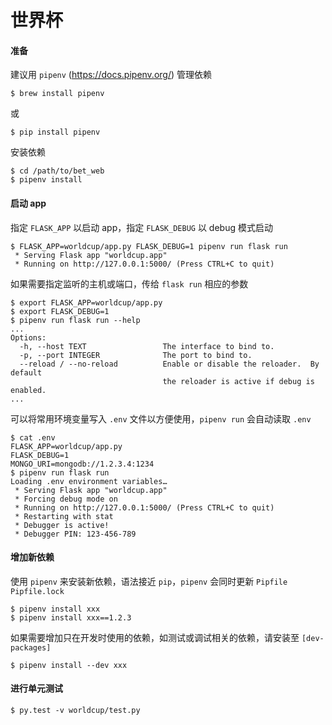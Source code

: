 # 世界杯

#### 准备

建议用 `pipenv` (https://docs.pipenv.org/) 管理依赖

    $ brew install pipenv

或

    $ pip install pipenv

安装依赖

    $ cd /path/to/bet_web
    $ pipenv install


#### 启动 app

指定 `FLASK_APP` 以启动 app，指定 `FLASK_DEBUG` 以 debug 模式启动

```
$ FLASK_APP=worldcup/app.py FLASK_DEBUG=1 pipenv run flask run
 * Serving Flask app "worldcup.app"
 * Running on http://127.0.0.1:5000/ (Press CTRL+C to quit)
```

如果需要指定监听的主机或端口，传给 `flask run` 相应的参数

```
$ export FLASK_APP=worldcup/app.py
$ export FLASK_DEBUG=1
$ pipenv run flask run --help
...
Options:
  -h, --host TEXT                 The interface to bind to.
  -p, --port INTEGER              The port to bind to.
  --reload / --no-reload          Enable or disable the reloader.  By default
                                  the reloader is active if debug is enabled.
...
```

可以将常用环境变量写入 `.env` 文件以方便使用，`pipenv run` 会自动读取 `.env`

```
$ cat .env
FLASK_APP=worldcup/app.py
FLASK_DEBUG=1
MONGO_URI=mongodb://1.2.3.4:1234
$ pipenv run flask run
Loading .env environment variables…
 * Serving Flask app "worldcup.app"
 * Forcing debug mode on
 * Running on http://127.0.0.1:5000/ (Press CTRL+C to quit)
 * Restarting with stat
 * Debugger is active!
 * Debugger PIN: 123-456-789
```


#### 增加新依赖

使用 `pipenv` 来安装新依赖，语法接近 `pip`，`pipenv` 会同时更新 `Pipfile` `Pipfile.lock`

    $ pipenv install xxx
    $ pipenv install xxx==1.2.3

如果需要增加只在开发时使用的依赖，如测试或调试相关的依赖，请安装至 `[dev-packages]`

    $ pipenv install --dev xxx


#### 进行单元测试

```
$ py.test -v worldcup/test.py
```
